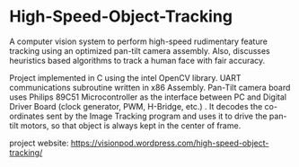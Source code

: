 # High-Speed-Object-Tracking
A computer vision system to perform high-speed rudimentary feature tracking using an optimized pan-tilt camera assembly.
Also, discusses heuristics based algorithms to track a human face with fair accuracy.

Project implemented in C using the intel OpenCV library.
UART communications subroutine written in x86 Assembly.
Pan-Tilt camera board uses Philips 89C51 Microcontroller as the interface between PC and Digital Driver Board (clock generator, PWM, H-Bridge, etc.) . It decodes the co-ordinates sent by the Image Tracking program and uses it to drive the pan-tilt motors, so that object is always kept in the center of frame.


project website: https://visionpod.wordpress.com/high-speed-object-tracking/
